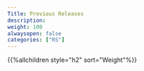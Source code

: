 ```yaml
---
Title: Previous Releases
description:
weight: 100
alwaysopen: false
categories: ["RS"]
---
```

{{%allchildren style="h2" sort="Weight"%}}
